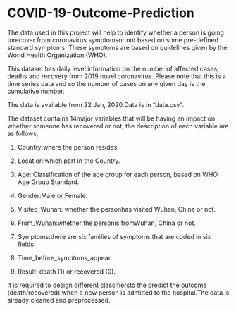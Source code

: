 # COVID-19-Outcome-Prediction
The data used in this project will help to identify whether a person is going torecover from coronavirus symptomsor not based on some pre-defined standard symptoms. These symptoms are based on guidelines given by the World Health Organization (WHO).

This dataset has daily level information on the number of affected cases, deaths and recovery from 2019 novel coronavirus. Please note that this is a time series data and so the number of cases on any given day is the cumulative number.

The data is available from 22 Jan, 2020.Data is in “data.csv”.

The dataset contains 14major variables that will be having an impact on whether someone has recovered or not, the description of each variable are as follows,

1. Country:where the person resides.

2. Location:which part in the Country.

3. Age: Classification of the age group for each person, based on WHO Age Group Standard.

4. Gender:Male or Female.

5. Visited_Wuhan: whether the personhas visited Wuhan, China or not.

6. From_Wuhan:whether the personis fromWuhan, China or not.

7. Symptoms:there are six families of symptoms that are coded in six fields.

13. Time_before_symptoms_appear. 

14. Result: death (1) or recovered (0).

It is required to design different classifiersto the predict the outcome (death/recovered) when a new person is admitted to the hospital.The data is already cleaned and preprocessed.

